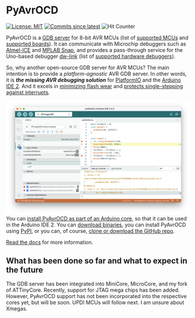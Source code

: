 #  PyAvrOCD

[![License: MIT](https://img.shields.io/badge/License-MIT-blue.svg)](https://opensource.org/licenses/MIT) [![Commits since latest](https://img.shields.io/github/commits-since/felias-fogg/PyAvrOCD/latest?include_prereleases)](https://github.com/felias-fogg/PyAvrOCD/commits/master)
![Hit Counter](https://visitor-badge.laobi.icu/badge?page_id=felias-fogg_PyAvrOCD)


PyAvrOCD is a [GDB server](https://sourceware.org/gdb/current/onlinedocs/gdb.html/Server.html) for 8-bit AVR MCUs (list of [supported MCUs](https://felias-fogg.github.io/PyAvrOCD/supported-mcus/) and [supported boards](https://felias-fogg.github.io/PyAvrOCD/supported-boards/)). It can communicate with Microchip debuggers such as [Atmel-ICE](https://www.microchip.com/en-us/development-tool/atatmel-ice) and [MPLAB Snap](https://www.microchip.com/en-us/development-tool/pg164100), and provides a pass-through service for the Uno-based debugger [dw-link](https://github.com/felias-fogg/dw-link) (list of [supported hardware debuggers](https://felias-fogg.github.io/PyAvrOCD/supported-debuggers/)).

So, why another open-source GDB server for AVR MCUs? The main intention is to provide a *platform-agnostic* AVR GDB server. In other words, it is ***the missing AVR debugging solution*** for [PlatformIO](https://platformio.org) and the [Arduino IDE 2](https://www.arduino.cc/en/software/). And it excels in [minimizing flash wear](https://arduino-craft-corner.de/index.php/2025/05/05/stop-and-go/) and [protects single-stepping against interrupts](https://arduino-craft-corner.de/index.php/2025/03/19/interrupted-and-very-long-single-steps/).

![ide2-6](https://raw.githubusercontent.com/felias-fogg/PyAvrOCD/refs/heads/main/docs/pics/ide2-6.png)You can [install PyAvrOCD as part of an Arduino core](https://felias-fogg.github.io/PyAvrOCD/install-link/#arduino-ide-2), so that it can be used in the Arduino IDE 2. You can [download binaries](https://felias-fogg.github.io/PyAvrOCD/install-link/#downloading-binaries), you can install PyAvrOCD using [PyPI](https://felias-fogg.github.io/PyAvrOCD/install-link/#pypi), or you can, of course, [clone or download the GitHub repo](https://felias-fogg.github.io/PyAvrOCD/install-link/#github).

[Read the docs](https://felias-fogg.github.io/PyAvrOCD/index.html) for more information.


## What has been done so far and what to expect in the future

The GDB server has been integrated into MiniCore, MicroCore, and my fork of ATTinyCore. Recently, support for JTAG mega chips has been added. However, PyAvrOCD support has not been incorporated into the respective cores yet, but will be soon. UPDI MCUs will follow next. I am unsure about Xmegas.
